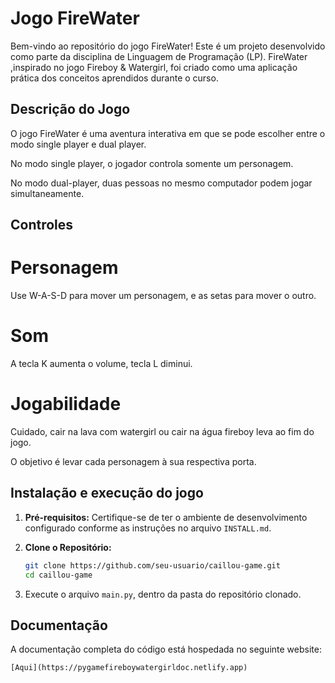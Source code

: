 # Jogo FireWater

Bem-vindo ao repositório do jogo FireWater! Este é um projeto desenvolvido como parte da disciplina de Linguagem de Programação (LP). FireWater ,inspirado no jogo Fireboy & Watergirl, foi criado como uma aplicação prática dos conceitos aprendidos durante o curso.

## Descrição do Jogo

O jogo FireWater é uma aventura interativa em que se pode escolher entre o modo single player e dual player.

No modo single player, o jogador controla somente um personagem.

No modo dual-player, duas pessoas no mesmo computador podem jogar simultaneamente.

## Controles

# Personagem
Use W-A-S-D para mover um personagem, e as setas para mover o outro.

# Som

A tecla K aumenta o volume, tecla L diminui.

# Jogabilidade

Cuidado, cair na lava com watergirl ou cair na água fireboy leva ao fim do jogo.

O objetivo é levar cada personagem à sua respectiva porta.

## Instalação e execução do jogo

1. **Pré-requisitos:** Certifique-se de ter o ambiente de desenvolvimento configurado conforme as instruções no arquivo `INSTALL.md`.

2. **Clone o Repositório:**
   ```bash
   git clone https://github.com/seu-usuario/caillou-game.git
   cd caillou-game

3. Execute o arquivo `main.py`, dentro da pasta do repositório clonado.

## Documentação

A documentação completa do código está hospedada no seguinte website:

`[Aqui](https://pygamefireboywatergirldoc.netlify.app)`
